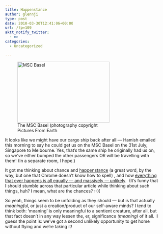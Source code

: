 ```yaml
---
title: Happenstance
author: glennji
type: post
date: 2010-03-30T12:41:06+00:00
url: /?p=109
aktt_notify_twitter:
  - no
categories:
  - Uncategorized

---
```

<figure id="attachment_110" aria-describedby="caption-attachment-110" style="width: 300px" class="wp-caption alignright"><a rel="lightbox" href="http://glennji.org/wp-content/uploads/2010/03/309-our-ship-msc-basel.jpg"><img class="size-medium wp-image-110  " title="309-our-ship-msc-basel" src="http://glennji.com/wp-content/uploads/2014/12/309-our-ship-msc-basel-300x199.jpg" alt="MSC Basel" width="300" height="199" /></a><figcaption id="caption-attachment-110" class="wp-caption-text">The MSC Basel (photography copyright Pictures From Earth</figcaption></figure>
  
It looks like we might have our cargo ship back after all &#8212; Hamish emailed this morning to say he could get us on the MSC Basel on the 31st July, Singapore to Melbourne. Yes, that&#8217;s the same ship he originally had us on, so we&#8217;ve either bumped the other passengers OR will be travelling with them! (In a separate room, I hope.)
  
It got me thinking about chance and <a title="Wikitionary link to the word &quot;happenstance&quot;" href="http://en.wiktionary.org/wiki/happenstance" target="_blank" rel="noopener noreferrer">happenstance</a> (a great word, by the way, but one that Chrome doesn&#8217;t know how to spell) , and how <a title="Why 'The Universe Is Perfectly Set Up For Life' Is a Terrible Justification for God's Existence" href="http://www.alternet.org/belief/146165/why_'the_universe_is_perfectly_set_up_for_life'_is_a_terrible_justification_for_god's_existence?page=1" target="_blank" rel="noopener noreferrer">everything that ever happens is all equally &#8212; and massively &#8212; unlikely</a>.  (It&#8217;s funny that I should stumble across that particular article while thinking about such things, huh? I mean, what are the chances? :-))
  
So yeah, things seem to be unfolding as they should &#8212; but is that actually _meaningful_, or just a creation/product of our self-aware minds? I tend to think both: &#8216;meaning&#8217; is only meaningful to a sentient creature, after all, but that fact doesn&#8217;t in any way lessen the, er, significance _(meaning)_ of it all.  I guess the point is: we&#8217;ve got a second unlikely opportunity to get home without flying and we&#8217;re taking it!
